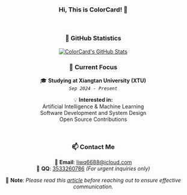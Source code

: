 <div align="center">
 
### Hi, This is **ColorCard**! 👋  

<br>

### **🌟 GitHub Statistics**

[![ColorCard's GitHub Stats](https://github-readme-stats.vercel.app/api?username=colorcard&count_private=true&show_icons=true&line_height=20)](https://github.com/ColorCard)


### **🔭 Current Focus**
 
 🎓 **Studying at Xiangtan University (XTU)**  
  *`Sep 2024 - Present`*

💡 **Interested in:**  
Artificial Intelligence & Machine Learning  
Software Development and System Design  
Open Source Contributions  

<br>

### **📫 Contact Me**

📧 **Email**: [liwq6688@icloud.com](mailto:liwq6688@icloud.com)  
💬 **QQ**: [3533260786](tencent://AddContact/?fromId=45&fromSubId=1&subcmd=all&uin=3533260786) *(For urgent inquiries only)*  

📝 **Note**: *Please read this [article](https://github.com/ryanhanwu/How-To-Ask-Questions-The-Smart-Way/blob/main/README-zh_CN.md) before reaching out to ensure effective communication.*

